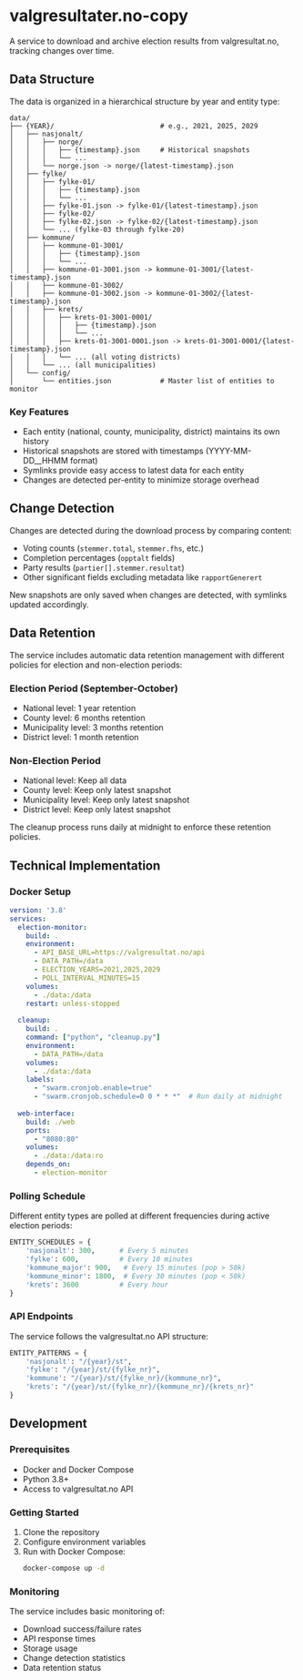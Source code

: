 # valgresultater.no-copy

A service to download and archive election results from valgresultat.no, tracking changes over time.

## Data Structure

The data is organized in a hierarchical structure by year and entity type:

```
data/
├── {YEAR}/                          # e.g., 2021, 2025, 2029
│   ├── nasjonalt/
│   │   ├── norge/
│   │   │   ├── {timestamp}.json     # Historical snapshots
│   │   │   └── ...
│   │   └── norge.json -> norge/{latest-timestamp}.json
│   ├── fylke/
│   │   ├── fylke-01/
│   │   │   ├── {timestamp}.json
│   │   │   └── ...
│   │   ├── fylke-01.json -> fylke-01/{latest-timestamp}.json
│   │   ├── fylke-02/
│   │   ├── fylke-02.json -> fylke-02/{latest-timestamp}.json
│   │   └── ... (fylke-03 through fylke-20)
│   ├── kommune/
│   │   ├── kommune-01-3001/
│   │   │   ├── {timestamp}.json
│   │   │   └── ...
│   │   ├── kommune-01-3001.json -> kommune-01-3001/{latest-timestamp}.json
│   │   ├── kommune-01-3002/
│   │   ├── kommune-01-3002.json -> kommune-01-3002/{latest-timestamp}.json
│   │   ├── krets/
│   │   │   ├── krets-01-3001-0001/
│   │   │   │   ├── {timestamp}.json
│   │   │   │   └── ...
│   │   │   ├── krets-01-3001-0001.json -> krets-01-3001-0001/{latest-timestamp}.json
│   │   │   └── ... (all voting districts)
│   │   └── ... (all municipalities)
│   └── config/
│       └── entities.json            # Master list of entities to monitor
```

### Key Features

- Each entity (national, county, municipality, district) maintains its own history
- Historical snapshots are stored with timestamps (YYYY-MM-DD__HHMM format)
- Symlinks provide easy access to latest data for each entity
- Changes are detected per-entity to minimize storage overhead

## Change Detection

Changes are detected during the download process by comparing content:

- Voting counts (`stemmer.total`, `stemmer.fhs`, etc.)
- Completion percentages (`opptalt` fields)
- Party results (`partier[].stemmer.resultat`)
- Other significant fields excluding metadata like `rapportGenerert`

New snapshots are only saved when changes are detected, with symlinks updated accordingly.

## Data Retention

The service includes automatic data retention management with different policies for election and non-election periods:

### Election Period (September-October)
- National level: 1 year retention
- County level: 6 months retention
- Municipality level: 3 months retention
- District level: 1 month retention

### Non-Election Period
- National level: Keep all data
- County level: Keep only latest snapshot
- Municipality level: Keep only latest snapshot
- District level: Keep only latest snapshot

The cleanup process runs daily at midnight to enforce these retention policies.

## Technical Implementation

### Docker Setup

```yaml
version: '3.8'
services:
  election-monitor:
    build: .
    environment:
      - API_BASE_URL=https://valgresultat.no/api
      - DATA_PATH=/data
      - ELECTION_YEARS=2021,2025,2029
      - POLL_INTERVAL_MINUTES=15
    volumes:
      - ./data:/data
    restart: unless-stopped
    
  cleanup:
    build: .
    command: ["python", "cleanup.py"]
    environment:
      - DATA_PATH=/data
    volumes:
      - ./data:/data
    labels:
      - "swarm.cronjob.enable=true"
      - "swarm.cronjob.schedule=0 0 * * *"  # Run daily at midnight
    
  web-interface:
    build: ./web
    ports:
      - "8080:80"  
    volumes:
      - ./data:/data:ro
    depends_on:
      - election-monitor
```

### Polling Schedule

Different entity types are polled at different frequencies during active election periods:

```python
ENTITY_SCHEDULES = {
    'nasjonalt': 300,      # Every 5 minutes
    'fylke': 600,          # Every 10 minutes  
    'kommune_major': 900,   # Every 15 minutes (pop > 50k)
    'kommune_minor': 1800,  # Every 30 minutes (pop < 50k)
    'krets': 3600          # Every hour
}
```

### API Endpoints

The service follows the valgresultat.no API structure:

```python
ENTITY_PATTERNS = {
    'nasjonalt': "/{year}/st",
    'fylke': "/{year}/st/{fylke_nr}",
    'kommune': "/{year}/st/{fylke_nr}/{kommune_nr}",
    'krets': "/{year}/st/{fylke_nr}/{kommune_nr}/{krets_nr}"
}
```

## Development

### Prerequisites

- Docker and Docker Compose
- Python 3.8+
- Access to valgresultat.no API

### Getting Started

1. Clone the repository
2. Configure environment variables
3. Run with Docker Compose:
   ```bash
   docker-compose up -d
   ```

### Monitoring

The service includes basic monitoring of:
- Download success/failure rates
- API response times
- Storage usage
- Change detection statistics
- Data retention status
